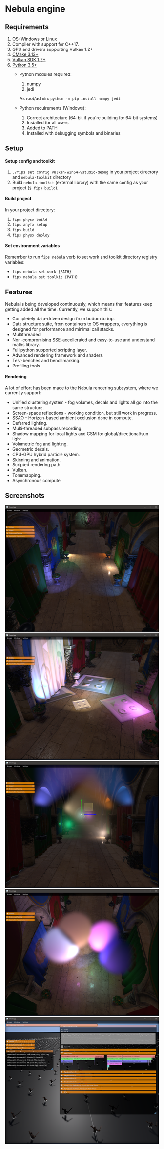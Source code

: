 # Nebula engine

## Requirements
1. OS: Windows or Linux
2. Compiler with support for C++17.
3. GPU and drivers supporting Vulkan 1.2+
4. [CMake 3.13+](https://cmake.org/download/)
5. [Vulkan SDK 1.2+](https://vulkan.lunarg.com/sdk/home)
6. [Python 3.5+](https://www.python.org/downloads)
    * Python modules required:
        1. numpy
        2. jedi
        
        As root/admin: `python -m pip install numpy jedi`
    * Python requirements (Windows):
        1. Correct architecture (64-bit if you're building for 64-bit systems)
        2. Installed for all users
        3. Added to PATH
        4. Installed with debugging symbols and binaries

## Setup

#### Setup config and toolkit

1. `./fips set config vulkan-win64-vstudio-debug` in your project directory and `nebula-toolkit` directory
2. Build `nebula-toolkit` (external library) with the same config as your project (`$ fips build`).

#### Build project

In your project directory:

  1. `fips physx build`
  2. `fips anyfx setup`
  3. `fips build`
  4. `fips physx deploy`

#### Set environment variables

Remember to run `fips nebula` verb to set work and toolkit directory registry variables:

  * `fips nebula set work {PATH}`
  * `fips nebula set toolkit {PATH}`

## Features
Nebula is being developed continuously, which means that features keep getting added all the time. Currently, we support this:

* Completely data-driven design from bottom to top.
* Data structure suite, from containers to OS wrappers, everything is designed for performance and minimal call stacks.
* Multithreaded.
* Non-compromising SSE-accellerated and easy-to-use and understand maths library.
* Full python supported scripting layer.
* Advanced rendering framework and shaders.
* Test-benches and benchmarking.
* Profiling tools.

#### Rendering
A lot of effort has been made to the Nebula rendering subsystem, where we currently support:

* Unified clustering system - fog volumes, decals and lights all go into the same structure.
* Screen-space reflections - working condition, but still work in progress.
* SSAO - Horizon-based ambient occlusion done in compute.
* Deferred lighting.
* Multi-threaded subpass recording.
* Shadow mapping for local lights and CSM for global/directional/sun light.
* Volumetric fog and lighting.
* Geometric decals. 
* CPU-GPU hybrid particle system.
* Skinning and animation.
* Scripted rendering path.
* Vulkan.
* Tonemapping.
* Asynchronous compute.

## Screenshots
![Deferred Lighting using 3D clustering and GPU culling](images/nebula_lights.png)
![Geometric decals, culled and calculated entirely on GPU](images/nebula_decals.png)
![Volumetric fog lighting](images/nebula_volumetric.png)
![Local fog volumes](images/nebula_local_fog.png)
![Profiling](images/nebula_profiling.png)
